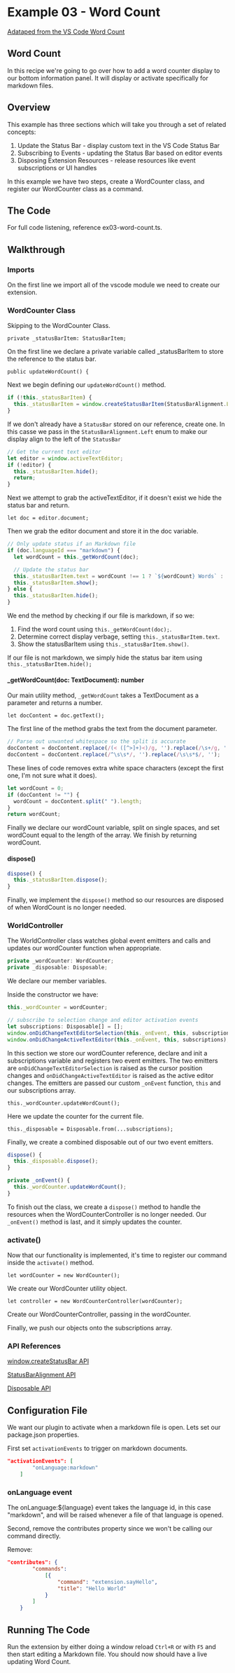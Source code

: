 # Example 03 - Word Count

[Adataped from the VS Code Word Count](https://code.visualstudio.com/docs/extensions/example-word-count)

## Word Count

In this recipe we're going to go over how to add a word counter display to our
bottom information panel. It will display or activate specifically for markdown
files.

## Overview

This example has three sections which will take you through a set of related concepts:

1. Update the Status Bar - display custom text in the VS Code Status Bar
2. Subscribing to Events - updating the Status Bar based on editor events
3. Disposing Extension Resources - release resources like event subscriptions or UI handles

In this example we have two steps, create a WordCounter class, and register our
WordCounter class as a command.

## The Code

For full code listening, reference ex03-word-count.ts.

## Walkthrough

### Imports

On the first line we import all of the vscode module we need to create our
extension.

### WordCounter Class

Skipping to the WordCounter Class.

`private _statusBarItem: StatusBarItem;`

On the first line we declare a private variable called _statusBarItem to store
the reference to the status bar.

`public updateWordCount() {`

Next we begin defining our `updateWordCount()` method.

```typescript
if (!this._statusBarItem) {
  this._statusBarItem = window.createStatusBarItem(StatusBarAlignment.Left);
}
```

If we don't already have a `StatusBar` stored on our reference, create one. In
this casse we pass in the `StatusBarAlignment.Left` enum to make our display
align to the left of the `StatusBar`

```typescript
// Get the current text editor
let editor = window.activeTextEditor;
if (!editor) {
  this._statusBarItem.hide();
  return;
}
```

Next we attempt to grab the activeTextEditor, if it doesn't exist we hide
the status bar and return.

`let doc = editor.document;`

Then we grab the editor document and store it in the doc variable.

```typescript
// Only update status if an Markdown file
if (doc.languageId === "markdown") {
  let wordCount = this._getWordCount(doc);

  // Update the status bar
  this._statusBarItem.text = wordCount !== 1 ? `${wordCount} Words` : '1 Word';
  this._statusBarItem.show();
} else {
  this._statusBarItem.hide();
}
```

We end the method by checking if our file is markdown, if so we:

1. Find the word count using `this._getWordCount(doc);`.
2. Determine correct display verbage, setting `this._statusBarItem.text`.
3. Show the statusBarItem using `this._statusBarItem.show()`.

If our file is not markdown, we simply hide the status bar item using
`this._statusBarItem.hide();`

#### _getWordCount(doc: TextDocument): number

Our main utility method, `_getWordCount` takes a TextDocument as a parameter and
returns a number.

`let docContent = doc.getText();`

The first line of the method grabs the text from the document parameter.

```typescript
// Parse out unwanted whitespace so the split is accurate
docContent = docContent.replace(/(< ([^>]+)<)/g, '').replace(/\s+/g, ' ');
docContent = docContent.replace(/^\s\s*/, '').replace(/\s\s*$/, '');
```

These lines of code removes extra white space characters (except the first one,
I'm not sure what it does).

```typescript
let wordCount = 0;
if (docContent != "") {
  wordCount = docContent.split(" ").length;
}
return wordCount;
```

Finally we declare our wordCount variable, split on single spaces, and set
wordCount equal to the length of the array. We finish by returning wordCount.


#### dispose()
```typescript
dispose() {
  this._statusBarItem.dispose();
}
```

Finally, we implement the `dispose()` method so our resources are disposed of
when WordCount is no longer needed.

### WorldController

The WorldController class watches global event emitters and calls and updates
our wordCounter function when appropriate.

```typescript
private _wordCounter: WordCounter;
private _disposable: Disposable;
```

We declare our member variables.

Inside the constructor we have:

```typescript
this._wordCounter = wordCounter;

// subscribe to selection change and editor activation events
let subscriptions: Disposable[] = [];
window.onDidChangeTextEditorSelection(this._onEvent, this, subscriptions);
window.onDidChangeActiveTextEditor(this._onEvent, this, subscriptions);
```

In this section we store our wordCounter reference, declare and init a
subscriptions variable and registers two event emitters. The two emitters are
`onDidChangeTextEditorSelection` is raised as the cursor position changes and
`onDidChangeActiveTextEditor` is raised as the active editor changes.
The emitters are passed our custom `_onEvent` function, `this` and our
subscriptions array.

`this._wordCounter.updateWordCount();`

Here we update the counter for the current file.

`this._disposable = Disposable.from(...subscriptions);`

Finally, we create a combined disposable out of our two event emitters.

```typescript
dispose() {
  this._disposable.dispose();
}

private _onEvent() {
  this._wordCounter.updateWordCount();
}
```

To finish out the class, we create a `dispose()` method to handle the resources
when the WordCounterController is no longer needed. Our `_onEvent()` method
is last, and it simply updates the counter.

### activate()

Now that our functionality is implemented, it's time to register our command
inside the `activate()` method.

`let wordCounter = new WordCounter();`

We create our WordCounter utility object.

`let controller = new WordCounterController(wordCounter);`

Create our WordCounterController, passing in the wordCounter.

Finally, we push our objects onto the subscriptions array.

### API References

[window.createStatusBar API](https://code.visualstudio.com/docs/extensionAPI/vscode-api#window.createStatusBarItem)

[StatusBarAlignment API](https://code.visualstudio.com/docs/extensionAPI/vscode-api#StatusBarAlignment)

[Disposable API](https://code.visualstudio.com/docs/extensionAPI/vscode-api#Disposable)

## Configuration File

We want our plugin to activate when a markdown file is open. Lets set our
package.json properties.

First set `activationEvents` to trigger on markdown documents.

```json
"activationEvents": [
        "onLanguage:markdown"
    ]
```

### onLanguage event

The onLanguage:${language} event takes the language id, in this case "markdown",
and will be raised whenever a file of that language is opened.

Second, remove the contributes property since we won't be calling our command
directly.

Remove:
```json
"contributes": {
        "commands":
            [{
                "command": "extension.sayHello",
                "title": "Hello World"
            }
        ]
    }
```

## Running The Code

Run the extension by either doing a window reload `Ctrl+R` or with `F5` and
then start editing a Markdown file. You should now should have a live updating
Word Count.
